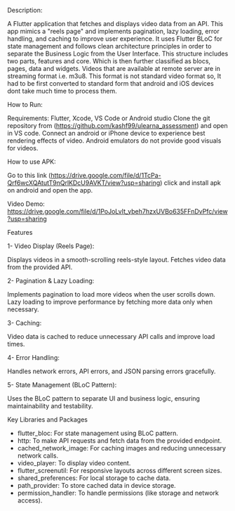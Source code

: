 Description:

A Flutter application that fetches and displays video data from an API. This app mimics a "reels page" and implements pagination, lazy loading, error handling, and caching to improve user experience. It uses Flutter BLoC for state management and follows clean architecture principles in order to separate the Business Logic from the User Interface. This structure includes two parts, features and core. Which is then further classified as blocs, pages, data and widgets. Videos that are available at remote server are in streaming format i.e. m3u8. This format is not standard video format so, It had to be first converted to standard form that android and iOS devices dont take much time to process them. 


How to Run:

 Requirements: Flutter, Xcode, VS Code or Android studio 
 Clone the git repository from (https://github.com/kashf99/ulearna_assessment) and open in VS code. Connect an android or iPhone device to experience best rendering effects of video. Android emulators do not provide good visuals for videos. 


How to use APK: 

 Go to this link (https://drive.google.com/file/d/1TcPa-Qrf6wcXQAtutT9nQrlKDcU9AVKT/view?usp=sharing) 
 click and install apk on android and open the app. 

Video Demo:
  https://drive.google.com/file/d/1PoJoLvIt_ybeh7hzxUVBo635FFnDvPfc/view?usp=sharing

Features

1- Video Display (Reels Page):

Displays videos in a smooth-scrolling reels-style layout.
Fetches video data from the provided API.

2- Pagination & Lazy Loading:

Implements pagination to load more videos when the user scrolls down.
Lazy loading to improve performance by fetching more data only when necessary.

3- Caching:

Video data is cached to reduce unnecessary API calls and improve load times.

4- Error Handling:

Handles network errors, API errors, and JSON parsing errors gracefully.

5- State Management (BLoC Pattern):

Uses the BLoC pattern to separate UI and business logic, ensuring maintainability and testability.


Key Libraries and Packages

- flutter_bloc: For state management using BLoC pattern.
- http: To make API requests and fetch data from the provided   endpoint.
- cached_network_image: For caching images and reducing unnecessary network calls.
- video_player: To display video content.
- flutter_screenutil: For responsive layouts across different screen sizes.
- shared_preferences: For local storage to cache data.
- path_provider: To store cached data in device storage.
- permission_handler: To handle permissions (like storage and network access).